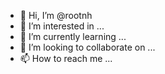 - 👋 Hi, I’m @rootnh
- 👀 I’m interested in ...
- 🌱 I’m currently learning ...
- 💞️ I’m looking to collaborate on ...
- 📫 How to reach me ...

<!---
rootnh/rootnh is a ✨ special ✨ repository because its `README.md` (this file) appears on your GitHub profile.
You can click the Preview link to take a look at your changes.
--->
